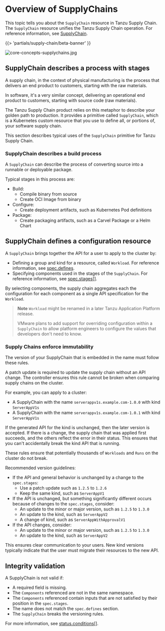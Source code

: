 # Overview of SupplyChains

This topic tells you about the `SupplyChain` resource in Tanzu Supply Chain.
The `SupplyChain` resource unifies the Tanzu Supply Chain operation.
For reference information, see [SupplyChain](../../reference/api/supplychain.hbs.md).

{{> 'partials/supply-chain/beta-banner' }}

![core-concepts-supplychains.jpg](./images/core-concepts-supplychains.jpg)

## <a id="stages"></a> SupplyChain describes a process with stages

A supply chain, in the context of physical manufacturing is the process that delivers an end product
to customers, starting with the raw materials.

In software, it's a very similar concept, delivering an operational end product to customers,
starting with source code (raw materials).

The Tanzu Supply Chain product relies on this metaphor to describe your golden path to production.
It provides a primitive called `SupplyChain`, which is a Kubernetes custom resource that you use to
define all, or portions of, your software supply chain.

This section describes typical uses of the `SupplyChain` primitive for Tanzu Supply Chain.

### <a id="build-process"></a> SupplyChain describes a build process

A `SupplyChain` can describe the process of converting source into a runnable or deployable package.

Typical stages in this process are:

- Build:
  - Compile binary from source
  - Create OCI Image from binary
- Configure:
  - Create deployment artifacts, such as Kubernetes Pod definitions
- Package:
  - Create packaging artifacts, such as a Carvel Package or a Helm Chart

<!--
[//]: # (### Describe your build-promotion process)

[//]: # ()
[//]: # (<!-- Ask <Nick Webb> for a section here -->
<!--

[//]: # ()
[//]: # (### Describe a release process)

[//]: # ()
[//]: # (<!-- tbd -->

## <a id="definitions"></a> SupplyChain defines a configuration resource

A `SupplyChain` brings together the API for a user to apply to the cluster by:

- Defining a group and kind for a resource, called `Workload`. For reference information, see
  [spec.defines](../../reference/api/supplychain.hbs.md#specdefines).
- Specifying components used in the stages of the `SupplyChain`. For reference information, see
  [spec.stages[]](../../reference/api/supplychain.hbs.md#specstages).

By selecting components, the supply chain aggregates each the configuration for each component as a
single API specification for the `Workload`.

> **Note** `Workload` might be renamed in a later Tanzu Application Platform release.
>
> VMware plans to add support for overriding configuration within a `SupplyChain` to allow
> platform engineers to configure the values that developers don't need to know.

### <a id="immutability"></a> Supply Chains enforce immutability

The version of your SupplyChain that is embedded in the name must follow these rules.

A patch update is required to update the supply chain without an API change.
The controller ensures this rule cannot be broken when comparing supply chains on the cluster.

For example, you can apply to a cluster:

- A SupplyChain with the name `serverappv1s.example.com-1.0.0` with kind `ServerAppV1s`
- A SupplyChain with the name `serverappv1s.example.com-1.0.1` with kind `ServerAppV1s`

If the generated API for the kind is unchanged, then the later version is accepted.
If there is a change, the supply chain that was applied first succeeds, and the others reflect the error
in their status.
This ensures that you can't accidentally break the kind API that is running.

These rules ensure that potentially thousands of `Workloads` and `Runs` on the cluster do not break.

Recommended version guidelines:

- If the API and general behavior is unchanged by a change to the `spec.stages`:
  - Use a patch update such as `1.2.5` to `1.2.6`
  - Keep the same kind, such as `ServerAppV1`
- If the API is unchanged, but something significantly different occurs because of changes to the `spec.stages`, consider:
  - An update to the minor or major version, such as `1.2.5` to `1.3.0`
  - An update to the kind, such as `ServerAppV2`
  - A change of kind, such as `ServerAppWithApprovalV1`
- If the API changes, consider:
  - An update to the minor or major version, such as `1.2.5` to `1.3.0`
  - An update to the kind, such as `ServerAppV2`

This ensures clear communication to your users. New kind versions typically indicate that the user
must migrate their resources to the new API.

## <a id="validation"></a> Integrity validation

A SupplyChain is not valid if:

- A required field is missing.
- The `Components` referenced are not in the same namespace.
- The `Components` referenced contain inputs that are not satisfied by their position in the `spec.stages`.
- The name does not match the `spec.defines` section.
- The `SupplyChain` breaks the versioning rules.

For more information, see [status.conditions[]](../../reference/api/supplychain.hbs.md#statusconditions).

<!--
Components: ./components.hbs.md
[Workload]: ./workloads.hbs.md -->
